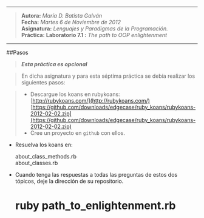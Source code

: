 ***
>**Autora:**         *María D. Batista Galván*  
>**Fecha:**          *Martes 6 de Noviembre de 2012*  
>**Asignatura:**     *Lenguajes y Paradigmas de la Programación.*  
>**Práctica:**       **Laboratorio 7.1 :** *The path to OOP enlightenment*  
***

##Pasos
>***Esta práctica es opcional*** 

>En dicha asignatura y para esta séptima práctica se debía realizar los siguientes pasos:  

>* Descargue los koans en rubykoans:  
[http://rubykoans.com/](http://rubykoans.com/)  
[https://github.com/downloads/edgecase/ruby_koans/rubykoans-2012-02-02.zip](https://github.com/downloads/edgecase/ruby_koans/rubykoans-2012-02-02.zip)  
>* Cree un proyecto en `github` con ellos.  
* Resuelva los koans en:  

  about_class_methods.rb  
  about_classes.rb

* Cuando tenga las respuestas a todas las preguntas de estos dos tópicos, deje la dirección de su repositorio.  
  
  # ruby path_to_enlightenment.rb  


